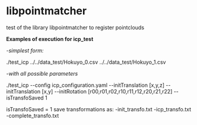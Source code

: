 # libpointmatcher
test of the library libpointmatcher to register pointclouds

**Examples of execution for icp_test**

*-simplest form:*

 ./test_icp ../../data_test/Hokuyo_0.csv ../../data_test/Hokuyo_1.csv
 
 *-with all possible parameters*
 
 ./test_icp --config icp_configuration.yaml --initTranslation [x,y,z] --initTranslation [x,y] --initRotation [r00,r01,r02,r10,r11,r12,r20,r21,r22] --isTransfoSaved 1 
 
 isTransfoSaved = 1 save transformations as: 
    -init_transfo.txt
    -icp_transfo.txt
    -complete_transfo.txt

